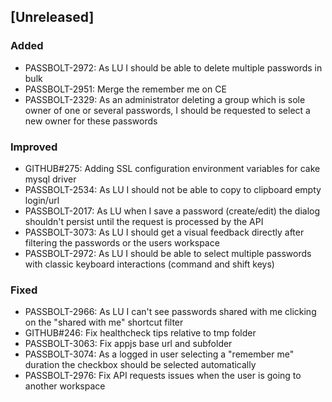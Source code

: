 ## [Unreleased]
### Added
- PASSBOLT-2972: As LU I should be able to delete multiple passwords in bulk
- PASSBOLT-2951: Merge the remember me on CE
- PASSBOLT-2329: As an administrator deleting a group which is sole owner of one or several passwords, I should be requested to select a new owner for these passwords

### Improved
- GITHUB#275: Adding SSL configuration environment variables for cake mysql driver
- PASSBOLT-2534: As LU I should not be able to copy to clipboard empty login/url
- PASSBOLT-2017: As LU when I save a password (create/edit) the dialog shouldn't persist until the request is processed by the API
- PASSBOLT-3073: As LU I should get a visual feedback directly after filtering the passwords or the users workspace
- PASSBOLT-2972: As LU I should be able to select multiple passwords with classic keyboard interactions (command and shift keys)

### Fixed
- PASSBOLT-2966: As LU I can't see passwords shared with me clicking on the "shared with me" shortcut filter
- GITHUB#246: Fix healthcheck tips relative to tmp folder
- PASSBOLT-3063: Fix appjs base url and subfolder
- PASSBOLT-3074: As a logged in user selecting a "remember me" duration the  checkbox should be selected automatically
- PASSBOLT-2976: Fix API requests issues when the user is going to another workspace
